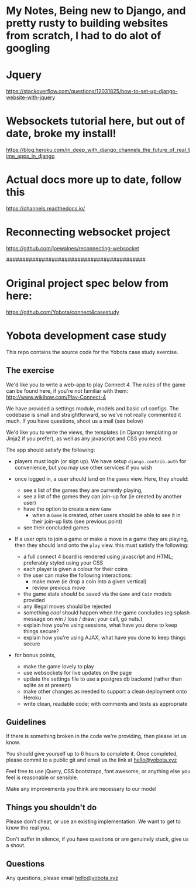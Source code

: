 
# My Notes, Being new to Django, and pretty rusty to building websites from scratch, I had to do alot of googling

# Jquery 
https://stackoverflow.com/questions/12031825/how-to-set-up-django-website-with-jquery 

# Websockets tutorial here, but out of date, broke my install!
https://blog.heroku.com/in_deep_with_django_channels_the_future_of_real_time_apps_in_django
# Actual docs more up to date, follow this
https://channels.readthedocs.io/

# Reconnecting websocket project
https://github.com/joewalnes/reconnecting-websocket


###########################################
# Original project spec below from here:
https://github.com/Yobota/connect4casestudy

# Yobota development case study

This repo contains the source code for the Yobota case study exercise.

## The exercise
We'd like you to write a web-app to play Connect 4. 
The rules of the game can be found here, if you're not familiar with them: <http://www.wikihow.com/Play-Connect-4>

We have provided a settings module, models and basic url configs. 
The codebase is small and straightforward, so we've not really commented
it much. If you have questions, shoot us a mail (see below) 

We'd like you to write the views, the templates (in Django templating 
or Jinja2 if you prefer), as well as any javascript and CSS you need.

The app should satisfy the following:

- players must login (or sign up). We have setup `django.contrib.auth` for convenience, 
but you may use other services if you wish

- once logged in, a user should land on the `games` view. Here, they should:
    - see a list of the games they are currently playing, 
    - see a list of the games they can join-up for (ie created by another user)
    - have the option to create a new `Game`
        - when a `Game` is created, other users should be able to see it in their join-up lists (see previous point)  
    - see their concluded games 

- If a user opts to join a game or make a move in a game they are playing, then they should land onto the `play` view.
this must satisfy the following:
    - a full connect 4 board is rendered using javascript and HTML; preferably styled using your CSS
    - each player is given a colour for their coins 
    - the user can make the following interactions:
        - make move (ie drop a coin into a given vertical)
        - review previous move
    - the game state should be saved via the `Game` and `Coin` models provided
    - any illegal moves should be rejected
    - something *cool* should happen when the game concludes (eg splash message on win / lose / draw; your call, go nuts.)
    - explain how you're using sessions, what have you done to keep things secure?
    - explain how you're using AJAX, what have you done to keep things secure

- for bonus points,  
    - make the game lovely to play
    - use websockets for live updates on the page
    - update the settings file to use a postgres db backend (rather than sqlite as at present)
    - make other changes as needed to support a clean deployment onto Heroku
    - write clean, readable code; with comments and tests as appropriate


## Guidelines
If there is something broken in the code we're providing, then please let us know. 

You should give yourself up to 6 hours to complete it. Once completed,
please commit to a public git and email us the link at <hello@yobota.xyz>

Feel free to use jQuery, CSS bootstraps, font awesome, or anything else you feel is reasonable or sensible. 

Make any improvements you think are necessary to our model


## Things you shouldn't do 
Please don't cheat, or use an existing implementation. We want to get to know the real you.

Don't suffer in silence, if you have questions or are genuinely stuck, give us a shout.

 
## Questions
Any questions, please email <hello@yobota.xyz>

